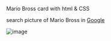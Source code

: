
Mario Bross card with html & CSS

search picture of Mario Bross in [Google](https://www.google.com/search?q=mario&tbm=isch&tbs=ic:trans&rlz=1C1GGRV_enIE777IE777&hl=en&sa=X&ved=0CAMQpwVqFwoTCNDBjezIgv0CFQAAAAAdAAAAABAF&biw=1147&bih=704)


![image](https://user-images.githubusercontent.com/67627523/217359809-3421a72f-e4e4-4f34-8834-aba53d1d2f38.png)

